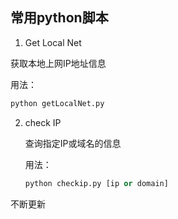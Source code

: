 
## 常用python脚本
1. Get Local Net 

  获取本地上网IP地址信息

  用法：

  ```python
  python getLocalNet.py
  ```

2.  check IP

    查询指定IP或域名的信息

    用法：

    ```python
    python checkip.py [ip or domain] 
    ```

不断更新
